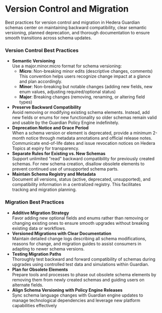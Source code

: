 # Version Control and Migration

Best practices for version control and migration in Hedera Guardian schemas center on maintaining backward compatibility, clear semantic versioning, planned deprecation, and thorough documentation to ensure smooth transitions across schema updates.

### Version Control Best Practices

* **Semantic Versioning**\
  Use a major.minor.micro format for schema versioning:
  * **Micro**: Non-breaking minor edits (descriptive changes, comments)\
    This convention helps users recognize change impact at a glance and plan accordingly.
  * **Minor**: Non-breaking but notable changes (adding new fields, new enum values, adjusting required/optional status)
  * **Major**: Breaking changes (removing, renaming, or altering field types)
* **Preserve Backward Compatibility**\
  Avoid removing or modifying existing schema elements. Instead, add new fields or enums for new functionality so older schemas remain valid and usable by the Guardian Policy Engine indefinitely.
* **Deprecation Notice and Grace Period**\
  When a schema version or element is deprecated, provide a minimum 2-month notice through metadata annotations and official release notes. Communicate end-of-life dates and issue revocation notices on Hedera Topics at expiry for transparency.
* **Separate Rules for Existing vs. New Schemas**\
  Support unlimited "read" backward compatibility for previously created schemas. For new schema creation, disallow obsolete elements to prevent continued use of unsupported schema parts.
* **Maintain Schema Registry and Metadata**\
  Document all versions, status (active, deprecated, unsupported), and compatibility information in a centralized registry. This facilitates tracking and migration planning.

### Migration Best Practices

* **Additive Migration Strategy**\
  Favor adding new optional fields and enums rather than removing or changing existing ones to ensure smooth upgrades without breaking existing data or workflows.
* **Versioned Migrations with Clear Documentation**\
  Maintain detailed change logs describing all schema modifications, reasons for change, and migration guides to assist consumers in adapting to newer schema versions.
* **Testing Migration Paths**\
  Thoroughly test backward and forward compatibility of schemas during upgrades using controlled test data and simulations within Guardian.
* **Plan for Obsolete Elements**\
  Prepare tools and processes to phase out obsolete schema elements by removing them from newly created schemas and guiding users on alternate fields.
* **Align Schema Versioning with Policy Engine Releases**\
  Sync schema language changes with Guardian engine updates to manage technological dependencies and leverage new platform capabilities effectively
